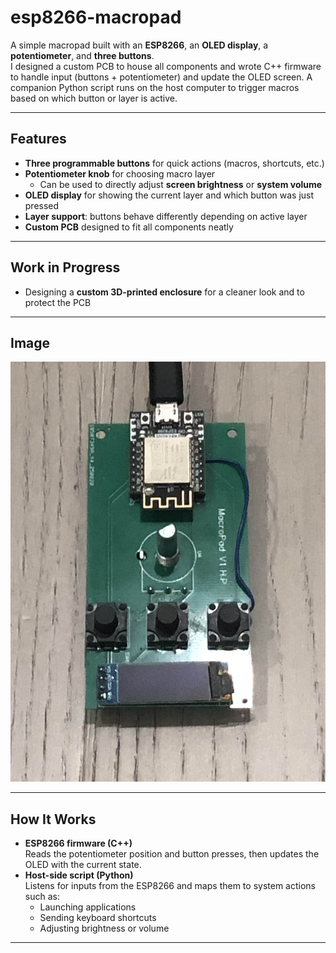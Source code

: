 # esp8266-macropad

A simple macropad built with an **ESP8266**, an **OLED display**, a **potentiometer**, and **three buttons**.  
I designed a custom PCB to house all components and wrote C++ firmware to handle input (buttons + potentiometer) and update the OLED screen. A companion Python script runs on the host computer to trigger macros based on which button or layer is active.

---

## Features
- **Three programmable buttons** for quick actions (macros, shortcuts, etc.)
- **Potentiometer knob** for choosing macro layer
  - Can be used to directly adjust **screen brightness** or **system volume**
- **OLED display** for showing the current layer and which button was just pressed
- **Layer support**: buttons behave differently depending on active layer
- **Custom PCB** designed to fit all components neatly

---

## Work in Progress
- Designing a **custom 3D-printed enclosure** for a cleaner look and to protect the PCB

---

## Image
![MacroPad](macropad_1.jpg)

---

## How It Works
- **ESP8266 firmware (C++)**  
  Reads the potentiometer position and button presses, then updates the OLED with the current state.  
- **Host-side script (Python)**  
  Listens for inputs from the ESP8266 and maps them to system actions such as:
  - Launching applications
  - Sending keyboard shortcuts
  - Adjusting brightness or volume

---

